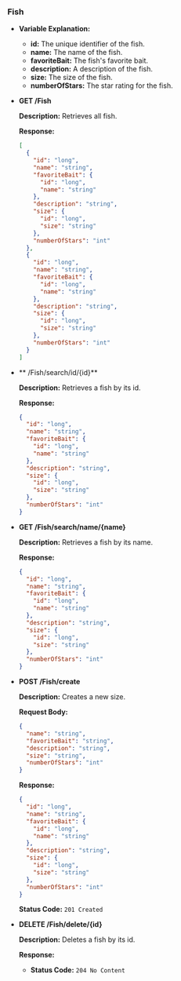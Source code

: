 ### Fish

- **Variable Explanation:**

    - **id:** The unique identifier of the fish.
    - **name:** The name of the fish.
    - **favoriteBait:** The fish's favorite bait.
    - **description:** A description of the fish.
    - **size:** The size of the fish.
    - **numberOfStars:** The star rating for the fish.



- **GET /Fish**

  **Description:** Retrieves all fish.

  **Response:**
  ```json
  [
    {
      "id": "long",
      "name": "string",
      "favoriteBait": {
        "id": "long",
        "name": "string"
      },
      "description": "string",
      "size": {
        "id": "long",
        "size": "string"
      },
      "numberOfStars": "int"
    },
    {
      "id": "long",
      "name": "string",
      "favoriteBait": {
        "id": "long",
        "name": "string"
      },
      "description": "string",
      "size": {
        "id": "long",
        "size": "string"
      },
      "numberOfStars": "int"
    }
  ]

  ```

- ** /Fish/search/id/{id}**

  **Description:** Retrieves a fish by its id.

  **Response:**
  ```json
  {
    "id": "long",
    "name": "string",
    "favoriteBait": {
      "id": "long",
      "name": "string"
    },
    "description": "string",
    "size": {
      "id": "long",
      "size": "string"
    },
    "numberOfStars": "int"
  }
  ```

- **GET /Fish/search/name/{name}**

  **Description:** Retrieves a fish by its name.

  **Response:**
  ```json
  {
    "id": "long",
    "name": "string",
    "favoriteBait": {
      "id": "long",
      "name": "string"
    },
    "description": "string",
    "size": {
      "id": "long",
      "size": "string"
    },
    "numberOfStars": "int"
  }
  ```

- **POST /Fish/create**

  **Description:** Creates a new size.

  **Request Body:**
  ```json
  {
    "name": "string",
    "favoriteBait": "string",
    "description": "string",
    "size": "string",
    "numberOfStars": "int"
  }
  ```

  **Response:**
  ```json
  {
    "id": "long",
    "name": "string",
    "favoriteBait": {
      "id": "long",
      "name": "string"
    },
    "description": "string",
    "size": {
      "id": "long",
      "size": "string"
    },
    "numberOfStars": "int"
  }
  ```

  **Status Code:** `201 Created`

- **DELETE /Fish/delete/{id}**

  **Description:** Deletes a fish by its id.

  **Response:**
    - **Status Code:** `204 No Content`
  